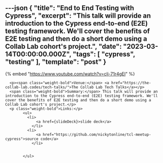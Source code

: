 ---json
{
  "title": "End to End Testing with Cypress",
  "excerpt": "This talk will provide an introduction to the Cypress end-to-end (E2E) testing framework. We'll cover the benefits of E2E testing and then do a short demo using a Collab Lab cohort's project.",
  "date": "2023-03-14T00:00:00.000Z",
  "tags": [
    "cypress",
    "testing"
  ],
  "template": "post"
}
---

{% embed "https://www.youtube.com/watch?v=clj-71r4gEI" %}
      
      <p><span class="weight-bold">Venue:</span> <a href="https://the-collab-lab.codes/tech-talks/">The Collab Lab Tech Talks</a></p>
      <span class="weight-bold">Summary:</span> This talk will provide an introduction to the Cypress end-to-end (E2E) testing framework. We'll cover the benefits of E2E testing and then do a short demo using a Collab Lab cohort's project.</p>
      <p class="weight-bold">Links:</p>
            <ul>
              <li>
                  <a href={slideDeck}>slide deck</a>
                </li>
              <li>
                  <a href="https://github.com/nickytonline/tcl-meetup-cypress">source code</a>
                </li>

              
            </ul>
